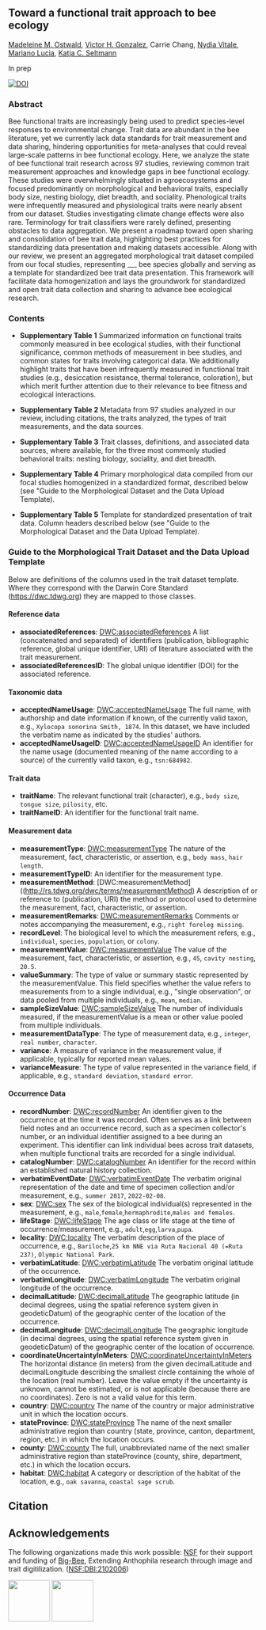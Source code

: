 ## Toward a functional trait approach to bee ecology

[Madeleine M. Ostwald](https://orcid.org/0000-0002-9869-8835), [Victor H. Gonzalez](https://orcid.org/0000-0002-4146-1634), Carrie Chang, [Nydia Vitale](https://orcid.org/0000-0003-0608-7947), [Mariano Lucia](https://orcid.org/0000-0001-8019-6768), [Katja C. Seltmann](https://orcid.org/0000-0001-5354-6048)

In prep

[![DOI](https://zenodo.org/badge/719257598.svg)](https://zenodo.org/doi/10.5281/zenodo.10139286)

### Abstract

Bee functional traits are increasingly being used to predict species-level responses to environmental change. Trait data are abundant in the bee literature, yet we currently lack data standards for trait measurement and data sharing, hindering opportunities for meta-analyses that could reveal large-scale patterns in bee functional ecology. Here, we analyze the state of bee functional trait research across 97 studies, reviewing common trait measurement approaches and knowledge gaps in bee functional ecology. These studies were overwhelmingly situated in agroecosystems and focused predominantly on morphological and behavioral traits, especially body size, nesting biology, diet breadth, and sociality. Phenological traits were infrequently measured and physiological traits were nearly absent from our dataset. Studies investigating climate change effects were also rare. Terminology for trait classifiers were rarely defined, presenting obstacles to data aggregation. We present a roadmap toward open sharing and consolidation of bee trait data, highlighting best practices for standardizing data presentation and making datasets accessible. Along with our review, we present an aggregated morphological trait dataset compiled from our focal studies, representing ___ bee species globally and serving as a template for standardized bee trait data presentation. This framework will facilitate data homogenization and lays the groundwork for standardized and open trait data collection and sharing to advance bee ecological research. 

### Contents

* **Supplementary Table 1**
  Summarized information on functional traits commonly measured in bee ecological studies, with their functional significance, common methods of measurement in bee studies, and common states for traits involving categorical data. We additionally highlight traits that have been infrequently measured in functional trait studies (e.g., desiccation resistance, thermal tolerance, coloration), but which merit further attention due to their relevance to bee fitness and ecological interactions.

* **Supplementary Table 2**
  Metadata from 97 studies analyzed in our review, including citations, the traits analyzed, the types of trait measurements, and the data sources.
  
* **Supplementary Table 3**
  Trait classes, definitions, and associated data sources, where available, for the three most commonly studied behavioral traits: nesting biology, sociality, and diet breadth.

* **Supplementary Table 4**
  Primary morphological data compiled from our focal studies homogenized in a standardized format, described below (see "Guide to the Morphological Dataset and the Data Upload Template).

* **Supplementary Table 5**
  Template for standardized presentation of trait data. Column headers described below (see "Guide to the Morphological Dataset and the Data Upload Template).


### Guide to the Morphological Trait Dataset and the Data Upload Template

Below are definitions of the columns used in the trait dataset template. Where they correspond with the Darwin Core Standard (https://dwc.tdwg.org) they are mapped to those classes. 

#### Reference data

* **associatedReferences**: [DWC:associatedReferences](http://rs.tdwg.org/dwc/terms/associatedReferences) A list (concatenated and separated) of identifiers (publication, bibliographic reference, global unique identifier, URI) of literature associated with the trait measurement.
* **associatedReferencesID**: The global unique identifier (DOI) for the associated reference.


#### Taxonomic data

* **acceptedNameUsage**: [DWC:acceptedNameUsage](http://rs.tdwg.org/dwc/terms/acceptedNameUsage) The full name, with authorship and date information if known, of the currently valid taxon, e.g., ```Xylocopa sonorina Smith, 1874```. In this dataset, we have included the verbatim name as indicated by the studies' authors.
* **acceptedNameUsageID**: [DWC:acceptedNameUsageID](http://rs.tdwg.org/dwc/terms/acceptedNameUsageID) An identifier for the name usage (documented meaning of the name according to a source) of the currently valid taxon, e.g., ```tsn:684982```.


#### Trait data

* **traitName**: The relevant functional trait (character), e.g., ```body size```, ```tongue size```, ```pilosity```, etc.
* **traitNameID**: An identifier for the functional trait name.


#### Measurement data

* **measurementType**: [DWC:measurementType](http://rs.tdwg.org/dwc/terms/measurementType) The nature of the measurement, fact, characteristic, or assertion, e.g., ```body mass```, ```hair length```.
* **measurementTypeID**: An identifier for the measurement type.
* **measurementMethod**: [DWC:measurementMethod]((http://rs.tdwg.org/dwc/terms/measurementMethod) A description of or reference to (publication, URI) the method or protocol used to determine the measurement, fact, characteristic, or assertion.
* **measurementRemarks**: [DWC:measurementRemarks](http://rs.tdwg.org/dwc/terms/measurementRemarks) Comments or notes accompanying the measurement, e.g., ```right foreleg missing```.
* **recordLevel**: The biological level to which the measurement refers, e.g., ```individual```, ```species```, ```population```, or ```colony```.
* **measurementValue**: [DWC:measurementValue](http://rs.tdwg.org/dwc/terms/measurementValue) The value of the measurement, fact, characteristic, or assertion, e.g., ```45```, ```cavity nesting```, ```20.5```.
* **valueSummary**: The type of value or summary stastic represented by the measurementValue. This field specifies whether the value refers to measurements from to a single individual, e.g., "single observation", or data pooled from multiple individuals, e.g., ```mean```, ```median```.
* **sampleSizeValue**: [DWC:sampleSizeValue](http://rs.tdwg.org/dwc/terms/sampleSizeValue) The number of individuals measured, if the measurementValue is a mean or other value pooled from multiple individuals.
* **measurementDataType**: The type of measurement data, e.g., ```integer```, ```real number```, ```character```.
* **variance**: A measure of variance in the measurement value, if applicable, typically for reported mean values.
* **varianceMeasure**: The type of value represented in the variance field, if applicable, e.g., ```standard deviation```,  ```standard error```.

#### Occurrence Data

* **recordNumber**: [DWC:recordNumber](http://rs.tdwg.org/dwc/terms/recordNumber) An identifier given to the occurrence at the time it was recorded. Often serves as a link between field notes and an occurrence record, such as a specimen collector's number, or an individual identifier assigned to a bee during an experiment. This identifier can link individual bees across trait datasets, when multiple functional traits are recorded for a single individual.
* **catalogNumber**: [DWC:catalogNumber](http://rs.tdwg.org/dwc/terms/catalogNumber) An identifier for the record within an established natural history collection.
* **verbatimEventDate**: [DWC:verbatimEventDate](http://rs.tdwg.org/dwc/terms/verbatimEventDate) The verbatim original representation of the date and time of specimen collection and/or measurement, e.g., ```summer 2017```, ```2022-02-08```.
* **sex**: [DWC:sex](http://rs.tdwg.org/dwc/terms/sex) The sex of the biological individual(s) represented in the measurement, e.g., ```male```,```female```,```hermaphrodite```,```males and females```.
* **lifeStage**: [DWC:lifeStage](http://rs.tdwg.org/dwc/terms/lifeStage) The age class or life stage at the time of occurrence/measurement, e.g., ```adult```,```egg```,```larva```,```pupa```.
* **locality**: [DWC:locality](http://rs.tdwg.org/dwc/terms/locality) The verbatim description of the place of occurrence, e.g., ```Bariloche```,```25 km NNE via Ruta Nacional 40 (=Ruta 237)```, ```Olympic National Park```.
* **verbatimLatitude**: [DWC:verbatimLatitude](http://rs.tdwg.org/dwc/terms/version/verbatimLatitude) The verbatim original latitude of the occurrence.
* **verbatimLongitude**: [DWC:verbatimLongitude](http://rs.tdwg.org/dwc/terms/version/verbatimLongitude) The verbatim original longitude of the occurrence.
* **decimalLatitude**: [DWC:decimalLatitude](http://rs.tdwg.org/dwc/terms/decimalLatitude) The geographic latitude (in decimal degrees, using the spatial reference system given in geodeticDatum) of the geographic center of the location of the occurrence.
* **decimalLongitude**: [DWC:decimalLongitude](http://rs.tdwg.org/dwc/terms/version/decimalLongitude) The geographic longitude (in decimal degrees, using the spatial reference system given in geodeticDatum) of the geographic center of the location of occurrence.
* **coordinateUncertaintyInMeters**: [DWC:coordinateUncertaintyInMeters](http://rs.tdwg.org/dwc/terms/coordinateUncertaintyInMeters) The horizontal distance (in meters) from the given decimalLatitude and decimalLongitude describing the smallest circle containing the whole of the location (real number). Leave the value empty if the uncertainty is unknown, cannot be estimated, or is not applicable (because there are no coordinates). Zero is not a valid value for this term.
* **country**: [DWC:country](http://rs.tdwg.org/dwc/terms/country) The name of the country or major administrative unit in which the location occurs.
* **stateProvince**: [DWC:stateProvince](http://rs.tdwg.org/dwc/terms/stateProvince) The name of the next smaller administrative region than country (state, province, canton, department, region, etc.) in which the location occurs.
* **county**: [DWC:county](http://rs.tdwg.org/dwc/terms/county) The full, unabbreviated name of the next smaller administrative region than stateProvince (county, shire, department, etc.) in which the location occurs.
* **habitat**: [DWC:habitat](http://rs.tdwg.org/dwc/terms/habitat) A category or description of the habitat of the location, e.g., ```oak savanna```, ```coastal sage scrub```.





## Citation
  
## Acknowledgements
The following organizations made this work possible:
[NSF](https://nsf.gov) for their support and funding of [Big-Bee](https://www.idigbio.org/wiki/index.php?title=TCN:_Extending_Anthophila_research_through_image_and_trait_digitization_(Big-Bee)&mobileaction=toggle_view_desktop), Extending Anthophila research through image and trait digitilization. ([NSF:DBI:2102006](https://www.nsf.gov/awardsearch/showAward?AWD_ID=2102006&HistoricalAwards=false))

<a href="https://www.idigbio.org/wiki/index.php?title=TCN:_Extending_Anthophila_research_through_image_and_trait_digitization_(Big-Bee)&mobileaction=toggle_view_desktop"><img src="https://www.idigbio.org/wiki/images/8/84/Big-Bee-logo-2022.png" class="inline-image" style="height: 6em;"></a>
<a href="https://nsf.gov"><img src="https://big-bee.ccber.ucsb.edu/images/NSF_4-Color_bitmap_Logo-small.png" class="inline-image" style="height: 6em;"></a> 
